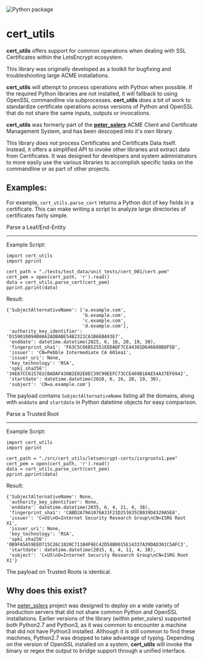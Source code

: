 ![Python package](https://github.com/jvanasco/cert_utils/workflows/Python%20package/badge.svg)

cert_utils
==========

**cert_utils** offers support for common operations when dealing with SSL
Certificates within the LetsEncrypt ecosystem.

This library was originally developed as a toolkit for bugfixing and
troubleshooting large ACME installations.

**cert_utils** will attempt to process operations with Python when possible.
If the required Python libraries are not installed, it will fallback to using
OpenSSL commandline via subprocesses.  **cert_utils** does a bit of work to
standardize certificate operations across versions of Python and OpenSSL that
do not share the same inputs, outputs or invocations.

**cert_utils** was formerly part of the
**[peter_sslers](https://github.com/aptise/peter_sslers)** ACME Client and
Certificate Management System, and has been descoped into it's own library.

This library *does not* process Certificates and Certificate Data itself.
Instead, it offers a simplified API to invoke other libraries and extract data
from Certificates.  It was designed for developers and system administrators to
more easily use the various libraries to accomplish specific tasks on the
commandline or as part of other projects.

Examples:
---------

For example, `cert_utils.parse_cert` returns a Python dict of key fields in a
certificate.  This can make writing a script to analyze large directories of
certificates fairly simple.


Parse a Leaf/End-Entity
______________________

Example Script:

```!python
import cert_utils
import pprint

cert_path = "./tests/test_data/unit_tests/cert_001/cert.pem"
cert_pem = open(cert_path, 'r').read()
data = cert_utils.parse_cert(cert_pem)
pprint.pprint(data)
```

Result:

    {'SubjectAlternativeName': ['a.example.com',
                                'b.example.com',
                                'c.example.com',
                                'd.example.com'],
     'authority_key_identifier': 'D159010094B0A62ADBABE54B2321CA1B6EBA93E7',
     'enddate': datetime.datetime(2025, 6, 16, 20, 19, 30),
     'fingerprint_sha1': 'F63C5C66B52551EEDADF7CE44301D646680B8F5D',
     'issuer': 'CN=Pebble Intermediate CA 601ea1',
     'issuer_uri': None,
     'key_technology': 'RSA',
     'spki_sha256': '34E67CC615761CBADAF430B2E02E0EC39C99EEFC73CCE469B18AE54A37EF6942',
     'startdate': datetime.datetime(2020, 6, 16, 20, 19, 30),
     'subject': 'CN=a.example.com'}

The payload contains `SubjectAlternativeName` listing all the domains, along
with `enddate` and `startdate` in Python datetime objects for easy comparison.

Parse a Trusted Root
____________________

Example Script:

```!python
import cert_utils
import pprint

cert_path = "./src/cert_utils/letsencrypt-certs/isrgrootx1.pem"
cert_pem = open(cert_path, 'r').read()
data = cert_utils.parse_cert(cert_pem)
pprint.pprint(data)
```

Result:

    {'SubjectAlternativeName': None,
     'authority_key_identifier': None,
     'enddate': datetime.datetime(2035, 6, 4, 11, 4, 38),
     'fingerprint_sha1': 'CABD2A79A1076A31F21D253635CB039D4329A5E8',
     'issuer': 'C=US\nO=Internet Security Research Group\nCN=ISRG Root X1',
     'issuer_uri': None,
     'key_technology': 'RSA',
     'spki_sha256': '0B9FA5A59EED715C26C1020C711B4F6EC42D58B0015E14337A39DAD301C5AFC3',
     'startdate': datetime.datetime(2015, 6, 4, 11, 4, 38),
     'subject': 'C=US\nO=Internet Security Research Group\nCN=ISRG Root X1'}

The payload on Trusted Roots is identical.


Why does this exist?
--------------------

The [peter_sslers](https://github.com/aptise/peter_sslers) project was designed
to deploy on a wide variety of production servers that did not share common
Python and OpenSSL installations.  Earlier versions of the library
(within peter_sslers) supported both Python2.7 and Python3, as it was common to
encounter a machine that did not have Python3 installed.  Although it is still
common to find these machines, Python2.7 was dropped to take advantage of
typing.  Depending on the version of OpenSSL installed on a system,
**cert_utils** will invoke the binary or regex the output to bridge support
through a unified interface.
